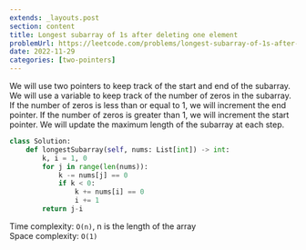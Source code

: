 ```yaml
---
extends: _layouts.post
section: content
title: Longest subarray of 1s after deleting one element
problemUrl: https://leetcode.com/problems/longest-subarray-of-1s-after-deleting-one-element/
date: 2022-11-29
categories: [two-pointers]
---
```


We will use two pointers to keep track of the start and end of the subarray. We will use a variable to keep track of the number of zeros in the subarray. If the number of zeros is less than or equal to 1, we will increment the end pointer. If the number of zeros is greater than 1, we will increment the start pointer. We will update the maximum length of the subarray at each step.

```python
class Solution:
    def longestSubarray(self, nums: List[int]) -> int:
        k, i = 1, 0
        for j in range(len(nums)):
            k -= nums[j] == 0
            if k < 0:
                k += nums[i] == 0
                i += 1
        return j-i
```

Time complexity: `O(n)`, n is the length of the array <br/>
Space complexity: `O(1)`